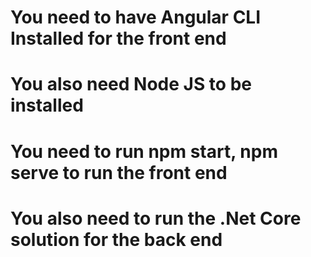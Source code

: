 # You need to have Angular CLI Installed for the front end 
# You also need Node JS to be installed 
# You need to run npm start, npm serve to run the front end 
# You also need to run the .Net Core solution for the back end 
